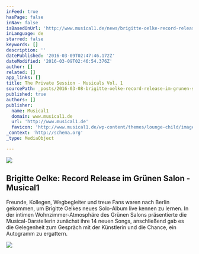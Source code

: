 ```yaml
---
inFeed: true
hasPage: false
inNav: false
isBasedOnUrl: 'http://www.musical1.de/news/brigitte-oelke-record-release-im-gruenen-salon/'
inLanguage: de
starred: false
keywords: []
description: ''
datePublished: '2016-03-09T02:47:46.172Z'
dateModified: '2016-03-09T02:46:54.376Z'
author: []
related: []
app_links: []
title: The Private Session - Musicals Vol. 1
sourcePath: _posts/2016-03-08-brigitte-oelke-record-release-im-grunen-salon-musical1.md
published: true
authors: []
publisher:
  name: Musical1
  domain: www.musical1.de
  url: 'http://www.musical1.de'
  favicon: 'http://www.musical1.de/wp-content/themes/lounge-child/image/favicon.ico'
_context: 'http://schema.org'
_type: MediaObject

---
```

![](https://the-grid-user-content.s3-us-west-2.amazonaws.com/40f9884c-b368-4922-a427-4cb69f6a3f17.jpg)

<article style=""><h1>Brigitte Oelke: Record Release im Grünen Salon - Musical1</h1><p>Freunde, Kollegen, Wegbegleiter und treue Fans waren nach Berlin gekommen, um Brigitte Oelkes neues Solo-Album live kennen zu lernen. In der intimen Wohnzimmer-Atmosphäre des Grünen Salons präsentierte die Musical-Darstellerin zunächst ihre 14 neuen Songs, anschließend gab es die Gelegenheit zum Gespräch mit der Künstlerin und die Chance, ein Autogramm zu ergattern.</p><img src="https://s3-us-west-2.amazonaws.com/the-grid-img/p/57cf1301a0d4d2e08639bf72b32991ea86bfbc3a.jpg" /></article>